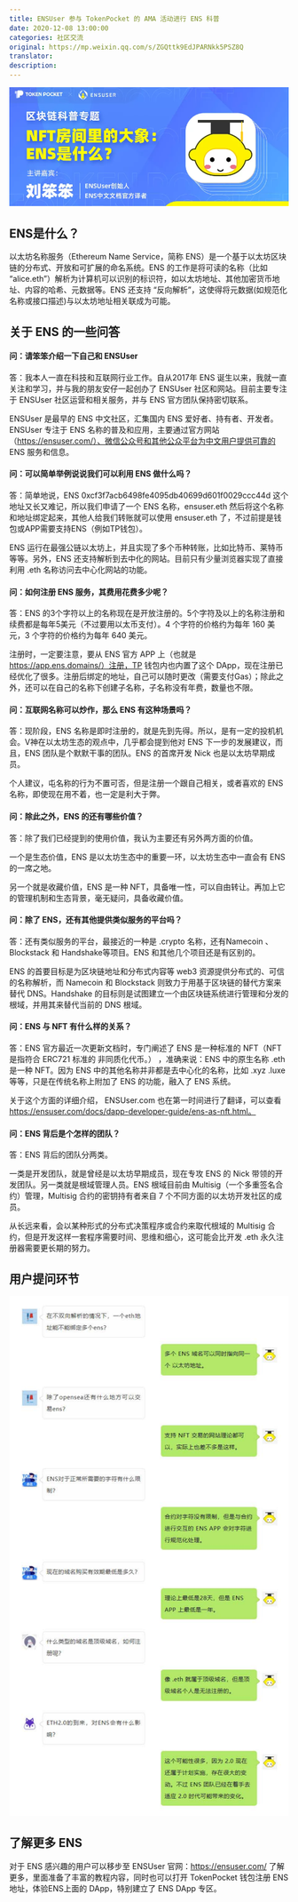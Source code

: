 ```yaml
---
title: ENSUser 参与 TokenPocket 的 AMA 活动进行 ENS 科普
date: 2020-12-08 13:00:00
categories: 社区交流
original: https://mp.weixin.qq.com/s/ZGQttk9EdJPARNkk5PSZ8Q
translator: 
description: 
---
```


![](/images/news/2020-12-08-ensuser-tokenpocket-ama/01.jpg)

## ENS是什么？

以太坊名称服务（Ethereum Name Service，简称 ENS）是一个基于以太坊区块链的分布式、开放和可扩展的命名系统。ENS 的工作是将可读的名称（比如 “alice.eth”）解析为计算机可以识别的标识符，如以太坊地址、其他加密货币地址、内容的哈希、元数据等。ENS 还支持 “反向解析”，这使得将元数据(如规范化名称或接口描述)与以太坊地址相关联成为可能。

## 关于 ENS 的一些问答

#### 问：请笨笨介绍一下自己和 ENSUser

答：我本人一直在科技和互联网行业工作。自从2017年 ENS 诞生以来，我就一直关注和学习，并与我的朋友安仔一起创办了 ENSUser 社区和网站。目前主要专注于 ENSUser 社区运营和相关服务，并与 ENS 官方团队保持密切联系。

ENSUser 是最早的 ENS 中文社区，汇集国内 ENS 爱好者、持有者、开发者。ENSUser 专注于 ENS 名称的普及和应用，主要通过官方网站（https://ensuser.com/）、微信公众号和其他公众平台为中文用户提供可靠的 ENS 服务和信息。

#### 问：可以简单举例说说我们可以利用 ENS 做什么吗？

答：简单地说，ENS 0xcf3f7acb6498fe4095db40699d601f0029ccc44d 这个地址又长又难记，所以我们申请了一个 ENS 名称，ensuser.eth 然后将这个名称和地址绑定起来，其他人给我们转账就可以使用 ensuser.eth 了，不过前提是钱包或APP需要支持ENS（例如TP钱包）。

ENS 运行在最强公链以太坊上，并且实现了多个币种转账，比如比特币、莱特币等等。另外，ENS 还支持解析到去中化的网站。目前只有少量浏览器实现了直接利用 .eth 名称访问去中心化网站的功能。

#### 问：如何注册 ENS 服务，其费用花费多少呢？

答：ENS 的3个字符以上的名称现在是开放注册的。5个字符及以上的名称注册和续费都是每年5美元（不过要用以太币支付）。4 个字符的价格约为每年 160 美元，3 个字符的价格约为每年 640 美元。

注册时，一定要注意，要从 ENS 官方 APP 上（也就是 https://app.ens.domains/）注册，TP 钱包内也内置了这个 DApp，现在注册已经优化了很多。注册后绑定的地址，自己可以随时更改（需要支付Gas）；除此之外，还可以在自己的名称下创建子名称，子名称没有年费，数量也不限。

#### 问：互联网名称可以炒作，那么 ENS 有这种场景吗？

答：现阶段，ENS 名称是即时注册的，就是先到先得。所以，是有一定的投机机会。V神在以太坊生态的观点中，几乎都会提到他对 ENS 下一步的发展建议，而且，ENS 团队是个默默干事的团队。ENS 的首席开发 Nick 也是以太坊早期成员。

个人建议，屯名称的行为不置可否，但是注册一个跟自己相关，或者喜欢的 ENS 名称，即使现在用不着，也一定是利大于弊。

#### 问：除此之外，ENS 的还有哪些价值？

答：除了我们已经提到的使用价值，我认为主要还有另外两方面的价值。

一个是生态价值，ENS 是以太坊生态中的重要一环，以太坊生态中一直会有 ENS 的一席之地。

另一个就是收藏价值，ENS 是一种 NFT，具备唯一性，可以自由转让。再加上它的管理机制和生态背景，毫无疑问，具备收藏价值。

#### 问：除了 ENS，还有其他提供类似服务的平台吗？

答：还有类似服务的平台，最接近的一种是 .crypto 名称，还有Namecoin 、Blockstack 和 Handshake等项目。ENS 和其他几个项目还是有区别的。

ENS 的首要目标是为区块链地址和分布式内容等 web3 资源提供分布式的、可信的名称解析，而 Namecoin 和 Blockstack 则致力于用基于区块链的替代方案来替代 DNS。Handshake 的目标则是试图建立一个由区块链系统进行管理和分发的根域，并用其来替代当前的 DNS 根域。

#### 问：ENS 与 NFT 有什么样的关系？

答：ENS 官方最近一次更新文档时，专门阐述了 ENS 是一种标准的 NFT（NFT 是指符合 ERC721 标准的 非同质化代币。） ，准确来说：ENS 中的原生名称 .eth 是一种 NFT。因为 ENS 中的其他名称并非都是去中心化的名称，比如 .xyz .luxe 等等，只是在传统名称上附加了 ENS 的功能，融入了 ENS 系统。

关于这个方面的详细介绍， ENSUser.com 也在第一时间进行了翻译，可以查看 https://ensuser.com/docs/dapp-developer-guide/ens-as-nft.html。

#### 问：ENS 背后是个怎样的团队？

答：ENS 背后的团队分两类。

一类是开发团队，就是曾经是以太坊早期成员，现在专攻 ENS 的 Nick 带领的开发团队。另一类就是根域管理人员。ENS 根域目前由 Multisig（一个多重签名合约）管理，Multisig 合约的密钥持有者来自 7 个不同方面的以太坊开发社区的成员。

从长远来看，会以某种形式的分布式决策程序或合约来取代根域的 Multisig 合约，但是开发这样一套程序需要时间、思维和细心，这可能会比开发 .eth 永久注册器需要更长期的努力。

## 用户提问环节

![](/images/news/2020-12-08-ensuser-tokenpocket-ama/02.jpg)

## 了解更多 ENS

对于 ENS 感兴趣的用户可以移步至 ENSUser 官网：https://ensuser.com/ 了解更多，里面准备了丰富的教程内容，同时也可以打开 TokenPocket 钱包注册 ENS 地址，体验ENS上面的 DApp，特别建立了 ENS DApp 专区。
